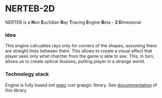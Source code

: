 # NERTEB-2D
NERTEB is a **N**on **E**uclidian **R**ay **T**racing **E**ngine **B**eta - **2 D**imesional

### Idea
This engine calcualtes rays only for corners of the shapes, assuming there are straight lines between them. 
This allows to create a visual effect that player sees only what charcter from the game is able to see.
This, in turn, allows us to create optical illusions, putting player in a strange world.


### Technology stack
Engine is fully based ont [ggez](https://github.com/ggez/ggez) rust grapgic library. See [docummentation](https://docs.rs/ggez/0.5.1/ggez/) of this library
